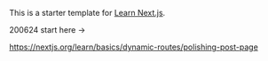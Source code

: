 This is a starter template for [Learn Next.js](https://nextjs.org/learn).

200624 start here ->

https://nextjs.org/learn/basics/dynamic-routes/polishing-post-page